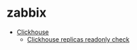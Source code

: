# zabbix

- [Clickhouse](https://github.com/xbases/zabbix/tree/master/clickhouse)
  - [Clickhouse replicas readonly check](https://github.com/xbases/zabbix/tree/master/clickhouse/clickhouse-replicas-readonly-check)